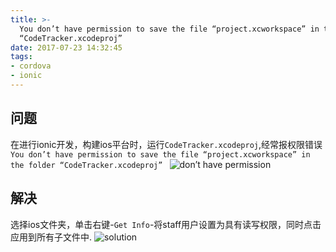```yaml
---
title: >-
  You don’t have permission to save the file “project.xcworkspace” in the folder
  “CodeTracker.xcodeproj”
date: 2017-07-23 14:32:45
tags:
- cordova
- ionic
---
```

## 问题
在进行ionic开发，构建ios平台时，运行`CodeTracker.xcodeproj`,经常报权限错误`You don’t have permission to save the file “project.xcworkspace” in the folder
  “CodeTracker.xcodeproj” `
![don’t have permission](http://or0g12e5e.bkt.clouddn.com/blog/2017-07-23-074016.jpg)
## 解决
选择ios文件夹，单击右键-`Get Info`-将staff用户设置为具有读写权限，同时点击应用到所有子文件中.
![solution](http://or0g12e5e.bkt.clouddn.com/blog/2017-07-23-074247.jpg) 